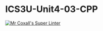 # ICS3U-Unit4-03-CPP

[![Mr Coxall's Super Linter](https://github.com/marshall-demars/ICS3U-Unit4-03-CPP/workflows/Mr%20Coxall's%20Super%20Linter/badge.svg)](https://github.com/marshall-demars/ICS3U-Unit4-03-CPP/actions/)
